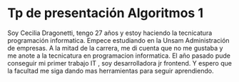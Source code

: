 # Tp de presentación Algoritmos 1


Soy Cecilia Dragonetti, tengo 27 años y estoy haciendo la tecnicatura programación informatica. 
Empece estudiando en la Unsam Administración de empresas. A la mitad de la carrera, me di cuenta que
no me gustaba y me anote a la tecnicatura en programacion informatica.
El año pasado pude conseguir mi primer trabajo IT , soy desarrolladora jr frontend. Y espero que la facultad me siga dando mas herramientas para seguir aprendiendo. 


